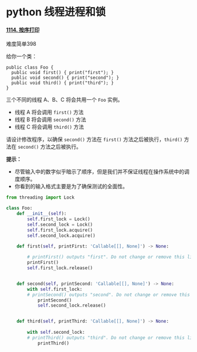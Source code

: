 # python 线程进程和锁



#### [1114. 按序打印](https://leetcode.cn/problems/print-in-order/)

难度简单398

给你一个类：

```
public class Foo {
  public void first() { print("first"); }
  public void second() { print("second"); }
  public void third() { print("third"); }
}
```

三个不同的线程 A、B、C 将会共用一个 `Foo` 实例。

- 线程 A 将会调用 `first()` 方法
- 线程 B 将会调用 `second()` 方法
- 线程 C 将会调用 `third()` 方法

请设计修改程序，以确保 `second()` 方法在 `first()` 方法之后被执行，`third()` 方法在 `second()` 方法之后被执行。

**提示：**

- 尽管输入中的数字似乎暗示了顺序，但是我们并不保证线程在操作系统中的调度顺序。
- 你看到的输入格式主要是为了确保测试的全面性。

 

```python
from threading import Lock

class Foo:
    def __init__(self):
        self.first_lock = Lock()
        self.second_lock = Lock()
        self.first_lock.acquire()
        self.second_lock.acquire()

    def first(self, printFirst: 'Callable[[], None]') -> None:
        
        # printFirst() outputs "first". Do not change or remove this line.
        printFirst()
        self.first_lock.release()


    def second(self, printSecond: 'Callable[[], None]') -> None:
        with self.first_lock:
        # printSecond() outputs "second". Do not change or remove this line.
            printSecond()
            self.second_lock.release()


    def third(self, printThird: 'Callable[[], None]') -> None:
        
        with self.second_lock:
        # printThird() outputs "third". Do not change or remove this line.
            printThird()
```

